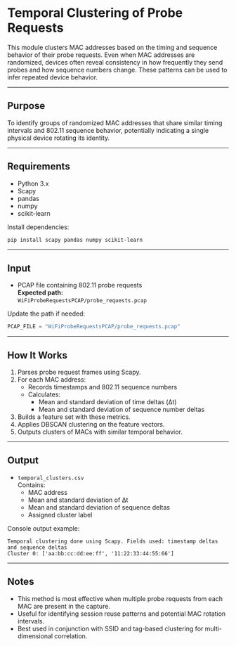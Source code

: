 # Temporal Clustering of Probe Requests

This module clusters MAC addresses based on the timing and sequence behavior of their probe requests. Even when MAC addresses are randomized, devices often reveal consistency in how frequently they send probes and how sequence numbers change. These patterns can be used to infer repeated device behavior.

---

## Purpose

To identify groups of randomized MAC addresses that share similar timing intervals and 802.11 sequence behavior, potentially indicating a single physical device rotating its identity.

---

## Requirements

- Python 3.x  
- Scapy  
- pandas  
- numpy  
- scikit-learn

Install dependencies:

```bash
pip install scapy pandas numpy scikit-learn
```

---

## Input

- PCAP file containing 802.11 probe requests  
  **Expected path:**  
  `WiFiProbeRequestsPCAP/probe_requests.pcap`

Update the path if needed:

```python
PCAP_FILE = "WiFiProbeRequestsPCAP/probe_requests.pcap"
```

---

## How It Works

1. Parses probe request frames using Scapy.
2. For each MAC address:
   - Records timestamps and 802.11 sequence numbers
   - Calculates:
     - Mean and standard deviation of time deltas (Δt)
     - Mean and standard deviation of sequence number deltas
3. Builds a feature set with these metrics.
4. Applies DBSCAN clustering on the feature vectors.
5. Outputs clusters of MACs with similar temporal behavior.

---

## Output

- `temporal_clusters.csv`  
  Contains:
  - MAC address
  - Mean and standard deviation of Δt
  - Mean and standard deviation of sequence deltas
  - Assigned cluster label

Console output example:

```
Temporal clustering done using Scapy. Fields used: timestamp deltas and sequence deltas
Cluster 0: ['aa:bb:cc:dd:ee:ff', '11:22:33:44:55:66']
```

---

## Notes

- This method is most effective when multiple probe requests from each MAC are present in the capture.
- Useful for identifying session reuse patterns and potential MAC rotation intervals.
- Best used in conjunction with SSID and tag-based clustering for multi-dimensional correlation.
